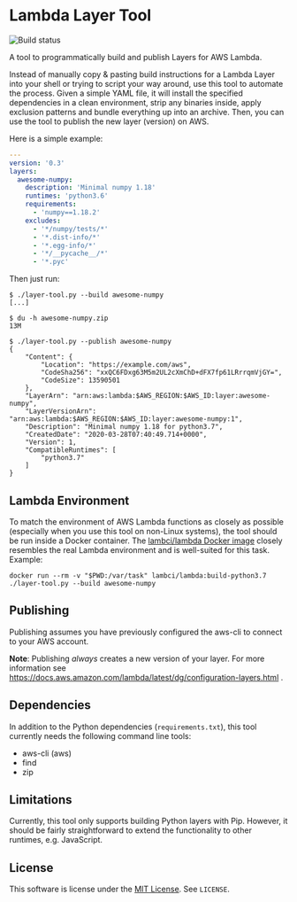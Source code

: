 # Lambda Layer Tool

![Build status](https://github.com/jacksgt/lambda-layer-tool/workflows/Python%20application/badge.svg?branch=master)

A tool to programmatically build and publish Layers for AWS Lambda.

Instead of manually copy & pasting build instructions for a Lambda Layer into your shell or trying to script your way around, use this tool to automate the process.
Given a simple YAML file, it will install the specified dependencies in a clean environment, strip any binaries inside, apply exclusion patterns and bundle everything up into an archive.
Then, you can use the tool to publish the new layer (version) on AWS.

Here is a simple example:
```yaml
---
version: '0.3'
layers:
  awesome-numpy:
    description: 'Minimal numpy 1.18'
    runtimes: 'python3.6'
    requirements:
      - 'numpy==1.18.2'
    excludes:
      - '*/numpy/tests/*'
      - '*.dist-info/*'
      - '*.egg-info/*'
      - '*/__pycache__/*'
      - '*.pyc'
```

Then just run:
```
$ ./layer-tool.py --build awesome-numpy
[...]

$ du -h awesome-numpy.zip
13M

$ ./layer-tool.py --publish awesome-numpy
{
    "Content": {
        "Location": "https://example.com/aws",
        "CodeSha256": "xxQC6FDxg63M5m2UL2cXmChD+dFX7fp61LRrrqmVjGY=",
        "CodeSize": 13590501
    },
    "LayerArn": "arn:aws:lambda:$AWS_REGION:$AWS_ID:layer:awesome-numpy",
    "LayerVersionArn": "arn:aws:lambda:$AWS_REGION:$AWS_ID:layer:awesome-numpy:1",
    "Description": "Minimal numpy 1.18 for python3.7",
    "CreatedDate": "2020-03-28T07:40:49.714+0000",
    "Version": 1,
    "CompatibleRuntimes": [
        "python3.7"
    ]
}
```

## Lambda Environment

To match the environment of AWS Lambda functions as closely as possible (especially when you use this tool on non-Linux systems), the tool should be run inside a Docker container.
The [lambci/lambda Docker image]() closely resembles the real Lambda environment and is well-suited for this task.
Example:

```
docker run --rm -v "$PWD:/var/task" lambci/lambda:build-python3.7 ./layer-tool.py --build awesome-numpy
```

## Publishing

Publishing assumes you have previously configured the aws-cli to connect to your AWS account.

**Note**: Publishing *always* creates a new version of your layer. For more information see https://docs.aws.amazon.com/lambda/latest/dg/configuration-layers.html .

## Dependencies

In addition to the Python dependencies (`requirements.txt`), this tool currently needs the following command line tools:

* aws-cli (aws)
* find
* zip

## Limitations

Currently, this tool only supports building Python layers with Pip.
However, it should be fairly straightforward to extend the functionality to other runtimes, e.g. JavaScript.

## License

This software is license under the [MIT License](https://spdx.org/licenses/MIT.html).
See `LICENSE`.
